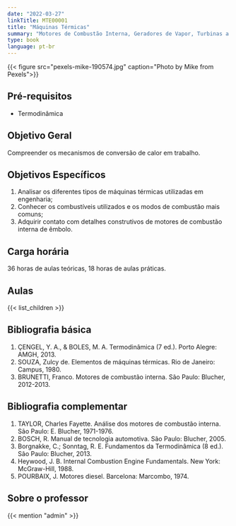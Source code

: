 ```yaml
---
date: "2022-03-27"
linkTitle: MTE00001
title: "Máquinas Térmicas"
summary: "Motores de Combustão Interna, Geradores de Vapor, Turbinas a gás e turborreatores"
type: book
language: pt-br
---
```


{{< figure src="pexels-mike-190574.jpg" caption="Photo by Mike from Pexels">}}

## Pré-requisitos

- Termodinâmica

## Objetivo Geral

Compreender os mecanismos de conversão de calor em trabalho.

## Objetivos Específicos

1. Analisar os diferentes tipos de máquinas térmicas utilizadas em engenharia;
2. Conhecer os combustíveis utilizados e os modos de combustão mais comuns;
3. Adquirir contato com detalhes construtivos de motores de combustão interna de êmbolo.

## Carga horária

36 horas de aulas teóricas, 18 horas de aulas práticas.

## Aulas

{{< list_children >}}

## Bibliografia básica

1. ÇENGEL, Y. A., & BOLES, M. A. Termodinâmica (7 ed.). Porto Alegre: AMGH, 2013.
2. SOUZA, Zulcy de. Elementos de máquinas térmicas. Rio de Janeiro: Campus, 1980.
3. BRUNETTI, Franco. Motores de combustão interna. São Paulo: Blucher, 2012-2013.

## Bibliografia complementar

1. TAYLOR, Charles Fayette. Análise dos motores de combustão interna. São Paulo: E. Blucher, 1971-1976.
2. BOSCH, R. Manual de tecnologia automotiva. São Paulo: Blucher, 2005.
3. Borgnakke, C.; Sonntag, R. E. Fundamentos da Termodinâmica (8 ed.). São Paulo: Blucher, 2013.
4. Heywood, J. B. Internal Combustion Engine Fundamentals. New York: McGraw-Hill, 1988.
5. POURBAIX, J. Motores diesel. Barcelona: Marcombo, 1974.

## Sobre o professor

{{< mention "admin" >}}

